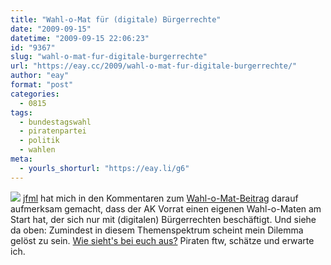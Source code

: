 ```yaml
---
title: "Wahl-o-Mat für (digitale) Bürgerrechte"
date: "2009-09-15"
datetime: "2009-09-15 22:06:23"
id: "9367"
slug: "wahl-o-mat-fur-digitale-burgerrechte"
url: "https://eay.cc/2009/wahl-o-mat-fur-digitale-burgerrechte/"
author: "eay"
format: "post"
categories:
  - 0815
tags:
  - bundestagswahl
  - piratenpartei
  - politik
  - wahlen
meta:
  - yourls_shorturl: "https://eay.li/g6"
---
```


![](https://eay.cc/uploads/2009/buergerwahlomat.gif) [jfml](http://jfml.0fees.net/) hat mich in den Kommentaren zum [Wahl-o-Mat-Beitrag](//eay.cc/2009/bundestagswahl-o-mat/) darauf aufmerksam gemacht, dass der AK Vorrat einen eigenen Wahl-o-Maten am Start hat, der sich nur mit (digitalen) Bürgerrechten beschäftigt. Und siehe da oben: Zumindest in diesem Themenspektrum scheint mein Dilemma gelöst zu sein. [Wie sieht's bei euch aus?](http://buergerrechte-waehlen.hermes-net.de/index.php?option=com_content&task=view&id=86&Itemid=180) Piraten ftw, schätze und erwarte ich.
